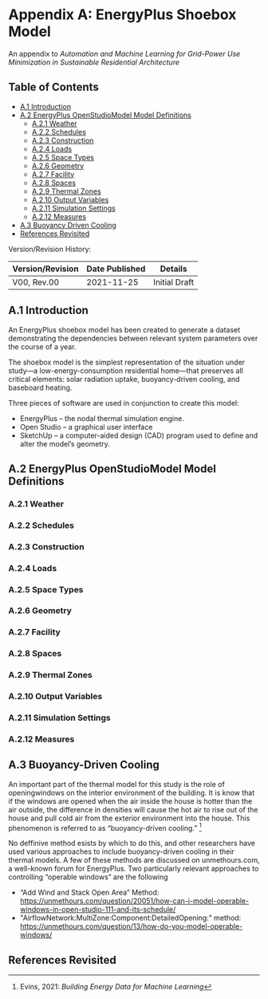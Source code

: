 # Appendix A: EnergyPlus Shoebox Model
An appendix to *Automation and Machine Learning for Grid-Power Use Minimization in Sustainable Residential Architecture*

## Table of Contents

* [A.1 Introduction](#section_a_1)
* [A.2 EnergyPlus OpenStudioModel Model Definitions](#section_a_2)
  * [A.2.1 Weather](#section_a_2_1)
  * [A.2.2 Schedules](#section_a_2_2)
  * [A.2.3 Construction](#section_a_2_3)
  * [A.2.4 Loads](#section_a_2_4)
  * [A.2.5 Space Types](#section_a_2_5)
  * [A.2.6 Geometry](#section_a_2_6)
  * [A.2.7 Facility](#section_a_2_7)
  * [A.2.8 Spaces](#section_a_2_8)
  * [A.2.9 Thermal Zones](#section_a_2_9)
  * [A.2.10 Output Variables](#section_a_2_10)
  * [A.2.11 Simulation Settings](#section_a_2_11)
  * [A.2.12 Measures](#section_a_2_12)
* [A.3 Buoyancy Driven Cooling](#section_a_3)
* [References Revisited](#references-revisited)

Version/Revision History:

Version/Revision | Date Published | Details
-----|-----|----- 
V00, Rev.00 | 2021-11-25 | Initial Draft


## A.1 Introduction <a class="anchor" id="section_a_1"></a>

An EnergyPlus shoebox model has been created to generate a dataset demonstrating the dependencies between relevant system parameters over the course of a year. 

The shoebox model is the simplest representation of the situation under study—a low-energy-consumption residential home—that preserves all critical elements: solar radiation uptake, buoyancy-driven cooling, and baseboard heating.

Three pieces of software are used in conjunction to create this model:
* EnergyPlus – the nodal thermal simulation engine.
* Open Studio – a graphical user interface 
* SketchUp – a computer-aided design (CAD) program used to define and alter the model’s geometry. 

## A.2 EnergyPlus OpenStudioModel Model Definitions <a class="anchor" id="section_a_2"></a>

### A.2.1 Weather <a class="anchor" id="section_a_2_1"></a>

### A.2.2 Schedules <a class="anchor" id="section_a_2_2"></a>

### A.2.3 Construction <a class="anchor" id="section_a_2_3"></a>

### A.2.4 Loads <a class="anchor" id="section_a_2_4"></a>

### A.2.5 Space Types <a class="anchor" id="section_a_2_5"></a>

### A.2.6 Geometry <a class="anchor" id="section_a_2_6"></a>

### A.2.7 Facility <a class="anchor" id="section_a_2_7"></a>

### A.2.8 Spaces <a class="anchor" id="section_a_2_8"></a>

### A.2.9 Thermal Zones <a class="anchor" id="section_a_2_9"></a>

### A.2.10 Output Variables <a class="anchor" id="section_a_2_10"></a>

### A.2.11 Simulation Settings <a class="anchor" id="section_a_2_11"></a>

### A.2.12 Measures <a class="anchor" id="section_a_2_12"></a>

## A.3 Buoyancy-Driven Cooling <a class="anchor" id="section_a_3"></a>

An important part of the thermal model for this study is the role of openingwindows on the interior environment of the building. It is know that if the windows are opened when the air inside the house is hotter than the air outside, the difference in densities will cause the hot air to rise out of the house and pull cold air from the exterior environment into the house. This phenomenon is referred to as “buoyancy-driven cooling.” [^evins-21] 

No deffinive method esists by which to do this, and other researchers have used various approaches to include buoyancy-driven cooling in their thermal models. A few of these methods are discussed on unmethours.com, a well-known forum for EnergyPlus. Two particularly relevant approaches to controlling “operable windows” are the following

* “Add Wind and Stack Open Area” Method: https://unmethours.com/question/20051/how-can-i-model-operable-windows-in-open-studio-111-and-its-schedule/
* "AirflowNetwork:MultiZone:Component:DetailedOpening:" method: https://unmethours.com/question/13/how-do-you-model-operable-windows/

## References Revisited <a class="anchor" id="references-revisited"></a>
[^evins-21]: Evins, 2021: *Building Energy Data for Machine Learning*


